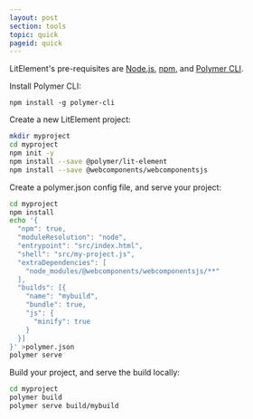 ```yaml
---
layout: post
section: tools
topic: quick
pageid: quick
---
```


LitElement's pre-requisites are [Node.js](https://nodejs.org/en/download/), [npm](https://docs.npmjs.com/), and [Polymer CLI](https://github.com/Polymer/tools/tree/master/packages/cli).

Install Polymer CLI:

```
npm install -g polymer-cli
```

Create a new LitElement project:

```bash 
mkdir myproject
cd myproject
npm init -y
npm install --save @polymer/lit-element
npm install --save @webcomponents/webcomponentsjs
```

Create a polymer.json config file, and serve your project:

```bash
cd myproject
npm install
echo '{
  "npm": true,
  "moduleResolution": "node",
  "entrypoint": "src/index.html",
  "shell": "src/my-project.js",
  "extraDependencies": [
    "node_modules/@webcomponents/webcomponentsjs/**"
  ],
  "builds": [{
    "name": "mybuild",
    "bundle": true,
    "js": {
      "minify": true
    }
  }]
}' >polymer.json
polymer serve
```

Build your project, and serve the build locally:

```bash
cd myproject
polymer build
polymer serve build/mybuild
```
